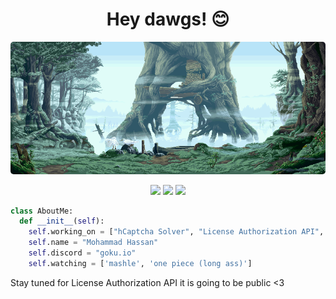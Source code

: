 <h1 align="center">Hey dawgs! 😊</h1>

<p align="center"><img src="NW0mK39.gif" alt="uwu" style="border-radius: 5px;"></p>
<p align="center">
  <img src="https://api.visitorbadge.io/api/visitors?path=whatcolorisyourbugati&countColor=%23e37383">
  <img src="https://img.shields.io/github/followers/whatcolorisyourbugati?color=e37383&style=for-the-badge&logo=github&label=Follow">
  <img src="https://img.shields.io/github/stars/whatcolorisyourbugati?color=e37383&style=for-the-badge&logo=github&label=Stars">
</p>

```py
class AboutMe:
  def __init__(self):
    self.working_on = ["hCaptcha Solver", "License Authorization API", "HTTP Lib"]
    self.name = "Mohammad Hassan"
    self.discord = "goku.io"
    self.watching = ['mashle', 'one piece (long ass)']
```

Stay tuned for License Authorization API it is going to be public <3

